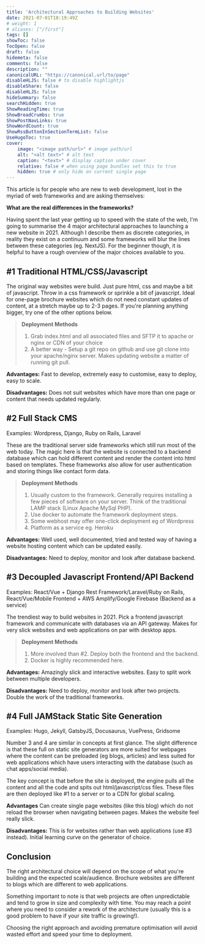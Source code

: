 ```yaml
---
title: 'Architectural Approaches to Building Websites'
date: 2021-07-01T18:19:49Z
# weight: 1
# aliases: ["/first"]
tags: []
showToc: false
TocOpen: false
draft: false
hidemeta: false
comments: false
description: ""
canonicalURL: "https://canonical.url/to/page"
disableHLJS: false # to disable highlightjs
disableShare: false
disableHLJS: false
hideSummary: false
searchHidden: true
ShowReadingTime: true
ShowBreadCrumbs: true
ShowPostNavLinks: true
ShowWordCount: true
ShowRssButtonInSectionTermList: false
UseHugoToc: true
cover:
    image: "<image path/url>" # image path/url
    alt: "<alt text>" # alt text
    caption: "<text>" # display caption under cover
    relative: false # when using page bundles set this to true
    hidden: true # only hide on current single page
---
```



This article is for people who are new to web development, lost in the myriad of web frameworks and are asking themselves:

**What are the real differences in the frameworks?**

Having spent the last year getting up to speed with the state of the web, I'm going to summarise the 4 major architectural approaches to launching a new website in 2021. Although I describe them as discrete categories, in reality they exist on a continuum and some frameworks will blur the lines between these categories (eg. NextJS). For the beginner though, it is helpful to have a rough overview of the major choices available to you.

## #1 Traditional HTML/CSS/Javascript

The original way websites were build. Just pure html, css and maybe a bit of javascript. Throw in a css framework or sprinkle a bit of javascript. Ideal for one-page brochure websites which do not need constant updates of content, at a stretch maybe up to 2-3 pages. If you're planning anything bigger, try one of the other options below.

> **Deployment Methods**
>
> 1. Grab index.html and all associated files and SFTP it to apache or nginx or CDN of your choice
> 2. A better way - Setup a git repo on github and use git clone into your apache/nginx server. Makes updating website a matter of running git pull.

**Advantages:** Fast to develop, extremely easy to customise, easy to deploy, easy to scale.

**Disadvantages:** Does not suit websites which have more than one page or content that needs updated regularly.

## #2 Full Stack CMS

Examples: Wordpress, Django, Ruby on Rails, Laravel

These are the traditional server side frameworks which still run most of the web today. The magic here is that the website is connected to a backend database which can hold different content and render the content into html based on templates. These frameworks also allow for user authentication and storing things like contact form data.

> **Deployment Methods**
>
> 1. Usually custom to the framework. Generally requires installing a few pieces of software on your server. Think of the traditional LAMP stack (Linux Apache MySql PHP).
> 2. Use docker to automate the framework deployment steps.
> 3. Some webhost may offer one-click deployment eg of Wordpress
> 4. Platform as a service eg. Heroku

**Advantages:** Well used, well documented, tried and tested way of having a website hosting content which can be updated easily.

**Disadvantages:** Need to deploy, monitor and look after database backend.

## #3 Decoupled Javascript Frontend/API Backend

Examples: React/Vue + Django Rest Framework/Laravel/Ruby on Rails, React/Vue/Mobile Frontend + AWS Amplify/Google Firebase (Backend as a service)

The trendiest way to build websites in 2021. Pick a frontend javascript framework and communicate with databases via an API gateway. Makes for very slick websites and web applications on par with desktop apps.

> **Deployment Methods**
>
> 1. More involved than #2. Deploy both the frontend and the backend.
> 2. Docker is highly recommended here.

**Advantages:** Amazingly slick and interactive websites. Easy to split work between multiple developers.

**Disadvantages:** Need to deploy, monitor and look after two projects. Double the work of the traditional frameworks.

## #4 Full JAMStack Static Site Generation

Examples: Hugo, Jekyll, GatsbyJS, Docusaurus, VuePress, Gridsome

Number 3 and 4 are similar in concepts at first glance. The slight difference is that these full on static site generators are more suited for webpages where the content can be preloaded (eg blogs, articles) and less suited for web applications which have users interacting with the database (such as chat apps/social media).

The key concept is that before the site is deployed, the engine pulls all the content and all the code and spits out html/javascript/css files. These files are then deployed like #1 to a server or to a CDN for global scaling.

**Advantages** Can create single page websites (like this blog) which do not reload the browser when navigating between pages. Makes the website feel really slick.

**Disadvantages:** This is for websites rather than web applications (use #3 instead). Initial learning curve on the generator of choice.

## Conclusion

The right architectural choice will depend on the scope of what you're building and the expected scale/audience. Brochure websites are different to blogs which are different to web applications.

Something important to note is that web projects are often unpredictable and tend to grow in size and complexity with time. You may reach a point where you need to consider a rework of the architecture (usually this is a good problem to have if your site traffic is growing!).

Choosing the right approach and avoiding premature optimisation will avoid wasted effort and speed your time to deployment.
